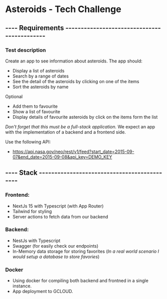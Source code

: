 # Asteroids - Tech Challenge

## ---- Requirements --------------------------------------------

### Test description

Create an app to see information about asteroids.
The app should:

- Display a list of asteroids
- Search by a range of dates
- See the detail of the asteroids by clicking on one of the items
- Sort the asteroids by name

Optional

- Add them to favourite
- Show a list of favourite
- Display details of favourite asteroids by click on the items form the list

_Don't forget that this must be a full-stack application._
We expect an app with the implementation of a backend and a frontend side.

Use the following API:

- <https://api.nasa.gov/neo/rest/v1/feed?start_date=2015-09-07&end_date=2015-09-08&api_key=DEMO_KEY>

## ---- Stack --------------------------------------------

### Frontend:

- NextJs 15 with Typescript (with App Router)
- Tailwind for styling
- Server actions to fetch data from our backend

### Backend:

- NestJs with Typescript
- Swagger (for easily check our endpoints)
- In-Memory data storage for storing favorites (_In a real world scenario I would setup a database to store favories_)

### Docker

- Using docker for compiling both backend and frontned in a single instance.
- App deployment to GCLOUD.
